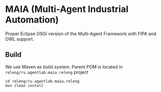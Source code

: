 MAIA (Multi-Agent Industrial Automation)
============

Proper Eclipse OSGi version of the Multi-Agent Framework with FIPA and OWL support.

## Build

We use Maven as build system.
Parent POM is located in `releng/ru.agentlab.maia.releng` project

    cd releng/ru.agentlab.maia.releng
    mvn clean install
